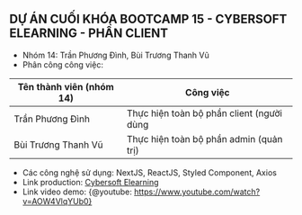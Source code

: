 ## DỰ ÁN CUỐI KHÓA BOOTCAMP 15 - CYBERSOFT ELEARNING - PHẦN CLIENT

* Nhóm 14: Trần Phương Đình, Bùi Trương Thanh Vũ
* Phân công công việc:

| Tên thành viên (nhóm 14)  | Công việc                                  |
| ------------------------- | ------------------------------------------ |
| Trần Phương Đình          | Thực hiện toàn bộ phần client (người dùng  |
| Bùi Trương Thanh Vũ       | Thực hiện toàn bộ phần admin (quản trị)    |


* Các công nghệ sử dụng: NextJS, ReactJS, Styled Component, Axios
* Link production: [Cybersoft Elearning](http://https://vi.wikipedia.org/wiki/Markdown)
* Link video demo: {@youtube: https://www.youtube.com/watch?v=AOW4VlqYUb0}
